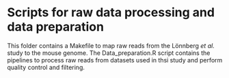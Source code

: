 # Scripts for raw data processing and data preparation

This folder contains a Makefile to map raw reads from the L&ouml;nnberg *et al.* study to the mouse genome. 
The Data_preparation.R script contains the pipelines to process raw reads from datasets used in thsi study and perform quality control and filtering. 

